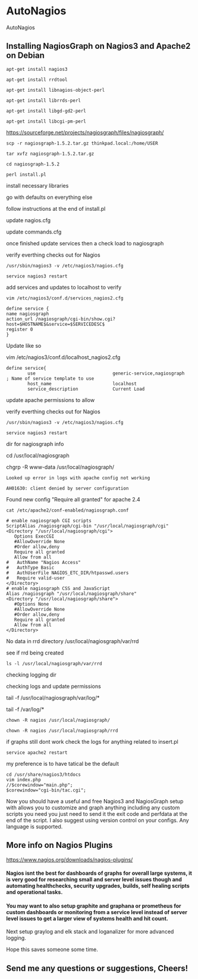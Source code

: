 # AutoNagios

AutoNagios

## Installing NagiosGraph on Nagios3 and Apache2 on Debian

```
apt-get install nagios3

apt-get install rrdtool

apt-get install libnagios-object-perl

apt-get install librrds-perl

apt-get install libgd-gd2-perl

apt-get install libcgi-pm-perl
```

https://sourceforge.net/projects/nagiosgraph/files/nagiosgraph/

```
scp -r nagiosgraph-1.5.2.tar.gz thinkpad.local:/home/USER

tar xvfz nagiosgraph-1.5.2.tar.gz

cd nagiosgraph-1.5.2

perl install.pl
```

install necessary libraries

go with defaults on everything else

follow instructions at the end of install.pl

update nagios.cfg

update commands.cfg

once finished update services then a check load to nagiosgraph

verify everthing checks out for Nagios

```
/usr/sbin/nagios3 -v /etc/nagios3/nagios.cfg

service nagios3 restart
```


add services and updates to localhost to verify

```
vim /etc/nagios3/conf.d/services_nagios2.cfg

define service {
name nagiosgraph
action_url /nagiosgraph/cgi-bin/show.cgi?host=$HOSTNAME$&service=$SERVICEDESC$
register 0
}
```

Update like so 

vim /etc/nagios3/conf.d/localhost_nagios2.cfg

```
define service{
        use                             generic-service,nagiosgraph       ; Name of service template to use
        host_name                       localhost
        service_description             Current Load
```

update apache permissions to allow

verify everthing checks out for Nagios

```
/usr/sbin/nagios3 -v /etc/nagios3/nagios.cfg

service nagios3 restart
```

dir for nagiosgraph info

cd /usr/local/nagiosgraph

chgrp -R www-data /usr/local/nagiosgraph/

```
Looked up error in logs with apache config not working

AH01630: client denied by server configuration

```

Found new config "Require all granted" for apache 2.4


```
cat /etc/apache2/conf-enabled/nagiosgraph.conf

# enable nagiosgraph CGI scripts
ScriptAlias /nagiosgraph/cgi-bin "/usr/local/nagiosgraph/cgi"
<Directory "/usr/local/nagiosgraph/cgi">
   Options ExecCGI
   #AllowOverride None
   #Order allow,deny
   Require all granted
   Allow from all
#   AuthName "Nagios Access"
#   AuthType Basic
#   AuthUserFile NAGIOS_ETC_DIR/htpasswd.users
#   Require valid-user
</Directory>
# enable nagiosgraph CSS and JavaScript
Alias /nagiosgraph "/usr/local/nagiosgraph/share"
<Directory "/usr/local/nagiosgraph/share">
   #Options None
   #AllowOverride None
   #Order allow,deny
   Require all granted
   Allow from all
</Directory>
```

No data in rrd directory /usr/local/nagiosgraph/var/rrd

see if rrd being created

```
ls -l /usr/local/nagiosgraph/var/rrd
```

checking logging dir

checking logs and update permissions 

tail -f /usr/local/nagiosgraph/var/log/*

tail -f /var/log/*

```
chown -R nagios /usr/local/nagiosgraph/

chown -R nagios /usr/local/nagiosgraph/rrd
```

if graphs still dont work check the logs for anything related to insert.pl

```
service apache2 restart
```

my preference is to have tatical be the default

```
cd /usr/share/nagios3/htdocs
vim index.php
//$corewindow="main.php";
$corewindow="cgi-bin/tac.cgi";
```

Now you should have a useful and free Nagios3 and NagiosGraph setup with allows you to customize and  graph anything including any custom scripts you need you just need to send it the exit code and perfdata at the end of the script. I also suggest using version control on your configs. Any language is supported.

## More info on Nagios Plugins
https://www.nagios.org/downloads/nagios-plugins/

#### Nagios isnt the best for dashboards of graphs for overall large systems, it is very good for researching small and server level issues though and automating healthchecks, security upgrades, builds, self healing scripts and operational tasks.

#### You may want to also setup graphite and graphana or prometheus for custom dashboards or monitoring from a service level instead of server level issues to get a larger view of systems health and hit count.

Next setup graylog and elk stack and loganalizer for more advanced logging.

Hope this saves someone some time.

## Send me any questions or suggestions, Cheers!
